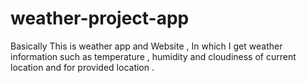# weather-project-app
Basically This is weather app and Website , In which I get weather information such as temperature , humidity and cloudiness of current location and for provided location . 
